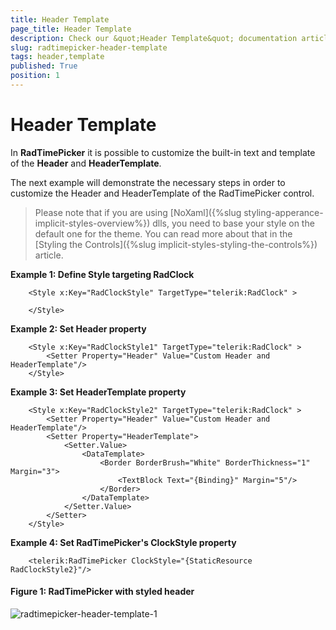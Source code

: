 ```yaml
---
title: Header Template
page_title: Header Template
description: Check our &quot;Header Template&quot; documentation article for the RadTimePicker {{ site.framework_name }} control.
slug: radtimepicker-header-template
tags: header,template
published: True
position: 1
---
```


# Header Template

In __RadTimePicker__ it is possible to customize the built-in text and template of the __Header__ and __HeaderTemplate__.        

The next example will demonstrate the necessary steps in order to customize the Header and HeaderTemplate of the RadTimePicker control. 

> Please note that if you are using [NoXaml]({%slug styling-apperance-implicit-styles-overview%}) dlls, you need to base your style on the default one for the theme. You can read more about that in the [Styling the Controls]({%slug implicit-styles-styling-the-controls%}) article.      

__Example 1: Define Style targeting RadClock__

```XAML
	<Style x:Key="RadClockStyle" TargetType="telerik:RadClock" >
	
	</Style>
```

__Example 2: Set Header property__

```XAML
	<Style x:Key="RadClockStyle1" TargetType="telerik:RadClock" >
		<Setter Property="Header" Value="Custom Header and HeaderTemplate"/>
	</Style>
```

__Example 3: Set HeaderTemplate property__

```XAML
	<Style x:Key="RadClockStyle2" TargetType="telerik:RadClock" >
		<Setter Property="Header" Value="Custom Header and HeaderTemplate"/>
		<Setter Property="HeaderTemplate">
			<Setter.Value>
				<DataTemplate>
					<Border BorderBrush="White" BorderThickness="1" Margin="3">
						<TextBlock Text="{Binding}" Margin="5"/>
					</Border>
				</DataTemplate>
			</Setter.Value>
		</Setter>
	</Style>
```

__Example 4: Set RadTimePicker's ClockStyle property__

```XAML
	<telerik:RadTimePicker ClockStyle="{StaticResource RadClockStyle2}"/>
```

#### __Figure 1: RadTimePicker with styled header__

![radtimepicker-header-template-1](images/radtimepicker-header-template-1.png)
